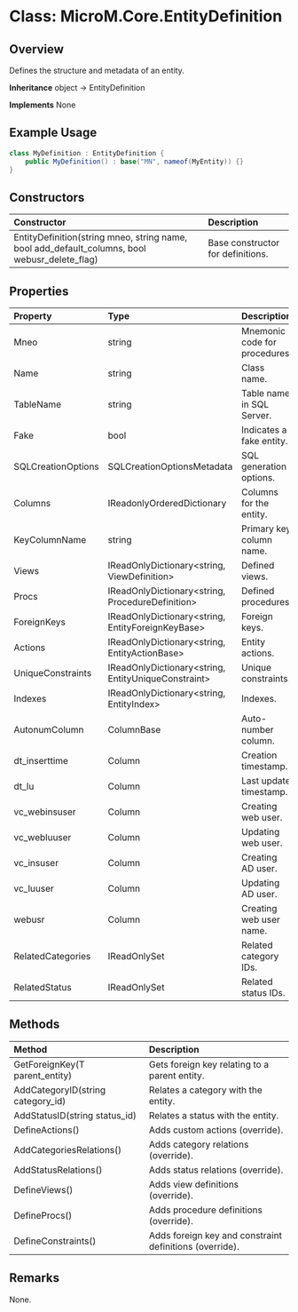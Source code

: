 # Class: MicroM.Core.EntityDefinition
## Overview
Defines the structure and metadata of an entity.

**Inheritance**
object -> EntityDefinition

**Implements**
None

## Example Usage
```csharp
class MyDefinition : EntityDefinition {
    public MyDefinition() : base("MN", nameof(MyEntity)) {}
}
```
## Constructors
| Constructor | Description |
|:------------|:-------------|
| EntityDefinition(string mneo, string name, bool add_default_columns, bool webusr_delete_flag) | Base constructor for definitions. |

## Properties
| Property | Type | Description |
|:------------|:-------------|:-------------|
| Mneo | string | Mnemonic code for procedures. |
| Name | string | Class name. |
| TableName | string | Table name in SQL Server. |
| Fake | bool | Indicates a fake entity. |
| SQLCreationOptions | SQLCreationOptionsMetadata | SQL generation options. |
| Columns | IReadonlyOrderedDictionary<ColumnBase> | Columns for the entity. |
| KeyColumnName | string | Primary key column name. |
| Views | IReadOnlyDictionary<string, ViewDefinition> | Defined views. |
| Procs | IReadOnlyDictionary<string, ProcedureDefinition> | Defined procedures. |
| ForeignKeys | IReadOnlyDictionary<string, EntityForeignKeyBase> | Foreign keys. |
| Actions | IReadOnlyDictionary<string, EntityActionBase> | Entity actions. |
| UniqueConstraints | IReadOnlyDictionary<string, EntityUniqueConstraint> | Unique constraints. |
| Indexes | IReadOnlyDictionary<string, EntityIndex> | Indexes. |
| AutonumColumn | ColumnBase | Auto-number column. |
| dt_inserttime | Column<DateTime> | Creation timestamp. |
| dt_lu | Column<DateTime> | Last update timestamp. |
| vc_webinsuser | Column<string> | Creating web user. |
| vc_webluuser | Column<string> | Updating web user. |
| vc_insuser | Column<string> | Creating AD user. |
| vc_luuser | Column<string> | Updating AD user. |
| webusr | Column<string> | Creating web user name. |
| RelatedCategories | IReadOnlySet<string> | Related category IDs. |
| RelatedStatus | IReadOnlySet<string> | Related status IDs. |

## Methods
| Method | Description |
|:------------|:-------------|
| GetForeignKey<T>(T parent_entity) | Gets foreign key relating to a parent entity. |
| AddCategoryID(string category_id) | Relates a category with the entity. |
| AddStatusID(string status_id) | Relates a status with the entity. |
| DefineActions() | Adds custom actions (override). |
| AddCategoriesRelations() | Adds category relations (override). |
| AddStatusRelations() | Adds status relations (override). |
| DefineViews() | Adds view definitions (override). |
| DefineProcs() | Adds procedure definitions (override). |
| DefineConstraints() | Adds foreign key and constraint definitions (override). |

## Remarks
None.

